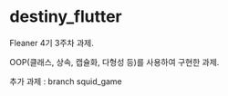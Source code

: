 # destiny_flutter

Fleaner 4기 3주차 과제.

OOP(클래스, 상속, 캡슐화, 다형성 등)를 사용하여 구현한 과제.

추가 과제 : branch squid_game